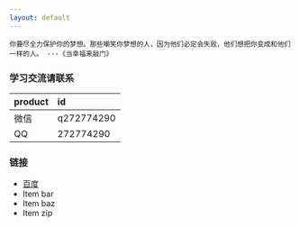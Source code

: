 ```yaml
---
layout: default
---
```



```
你要尽全力保护你的梦想。那些嘲笑你梦想的人，因为他们必定会失败，他们想把你变成和他们一样的人。 ---《当幸福来敲门》
```

### 学习交流请联系

| product      | id                |
|:-------------|:------------------|
| 微信         | q272774290 |
| QQ           | 272774290   |

### 链接

* [百度](https://www.baidu.com?_blank)
* Item bar
* Item baz
* Item zip
